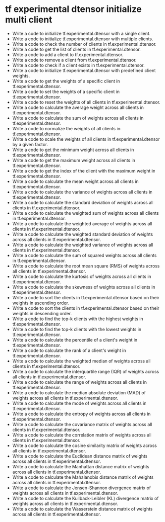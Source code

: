 # tf experimental dtensor initialize multi client

- Write a code to initialize tf.experimental.dtensor with a single client.
- Write a code to initialize tf.experimental.dtensor with multiple clients.
- Write a code to check the number of clients in tf.experimental.dtensor.
- Write a code to get the list of clients in tf.experimental.dtensor.
- Write a code to add a client to tf.experimental.dtensor.
- Write a code to remove a client from tf.experimental.dtensor.
- Write a code to check if a client exists in tf.experimental.dtensor.
- Write a code to initialize tf.experimental.dtensor with predefined client weights.
- Write a code to get the weights of a specific client in tf.experimental.dtensor.
- Write a code to set the weights of a specific client in tf.experimental.dtensor.
- Write a code to reset the weights of all clients in tf.experimental.dtensor.
- Write a code to calculate the average weight across all clients in tf.experimental.dtensor.
- Write a code to calculate the sum of weights across all clients in tf.experimental.dtensor.
- Write a code to normalize the weights of all clients in tf.experimental.dtensor.
- Write a code to scale the weights of all clients in tf.experimental.dtensor by a given factor.
- Write a code to get the minimum weight across all clients in tf.experimental.dtensor.
- Write a code to get the maximum weight across all clients in tf.experimental.dtensor.
- Write a code to get the index of the client with the maximum weight in tf.experimental.dtensor.
- Write a code to calculate the mean weight across all clients in tf.experimental.dtensor.
- Write a code to calculate the variance of weights across all clients in tf.experimental.dtensor.
- Write a code to calculate the standard deviation of weights across all clients in tf.experimental.dtensor.
- Write a code to calculate the weighted sum of weights across all clients in tf.experimental.dtensor.
- Write a code to calculate the weighted average of weights across all clients in tf.experimental.dtensor.
- Write a code to calculate the weighted standard deviation of weights across all clients in tf.experimental.dtensor.
- Write a code to calculate the weighted variance of weights across all clients in tf.experimental.dtensor.
- Write a code to calculate the sum of squared weights across all clients in tf.experimental.dtensor.
- Write a code to calculate the root mean square (RMS) of weights across all clients in tf.experimental.dtensor.
- Write a code to calculate the kurtosis of weights across all clients in tf.experimental.dtensor.
- Write a code to calculate the skewness of weights across all clients in tf.experimental.dtensor.
- Write a code to sort the clients in tf.experimental.dtensor based on their weights in ascending order.
- Write a code to sort the clients in tf.experimental.dtensor based on their weights in descending order.
- Write a code to find the top-k clients with the highest weights in tf.experimental.dtensor.
- Write a code to find the top-k clients with the lowest weights in tf.experimental.dtensor.
- Write a code to calculate the percentile of a client's weight in tf.experimental.dtensor.
- Write a code to calculate the rank of a client's weight in tf.experimental.dtensor.
- Write a code to calculate the weighted median of weights across all clients in tf.experimental.dtensor.
- Write a code to calculate the interquartile range (IQR) of weights across all clients in tf.experimental.dtensor.
- Write a code to calculate the range of weights across all clients in tf.experimental.dtensor.
- Write a code to calculate the median absolute deviation (MAD) of weights across all clients in tf.experimental.dtensor.
- Write a code to calculate the mode of weights across all clients in tf.experimental.dtensor.
- Write a code to calculate the entropy of weights across all clients in tf.experimental.dtensor.
- Write a code to calculate the covariance matrix of weights across all clients in tf.experimental.dtensor.
- Write a code to calculate the correlation matrix of weights across all clients in tf.experimental.dtensor.
- Write a code to calculate the cosine similarity matrix of weights across all clients in tf.experimental.dtensor.
- Write a code to calculate the Euclidean distance matrix of weights across all clients in tf.experimental.dtensor.
- Write a code to calculate the Manhattan distance matrix of weights across all clients in tf.experimental.dtensor.
- Write a code to calculate the Mahalanobis distance matrix of weights across all clients in tf.experimental.dtensor.
- Write a code to calculate the Jensen-Shannon divergence matrix of weights across all clients in tf.experimental.dtensor.
- Write a code to calculate the Kullback-Leibler (KL) divergence matrix of weights across all clients in tf.experimental.dtensor.
- Write a code to calculate the Wasserstein distance matrix of weights across all clients in tf.experimental.dtensor.